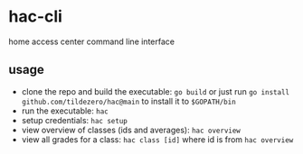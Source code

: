 # hac-cli

home access center command line interface

## usage
- clone the repo and build the executable: `go build` or just run `go install github.com/tildezero/hac@main` to install it to `$GOPATH/bin`
- run the executable: `hac`
- setup credentials: `hac setup`
- view overview of classes (ids and averages): `hac overview`
- view all grades for a class: `hac class [id]` where id is from `hac overview`
